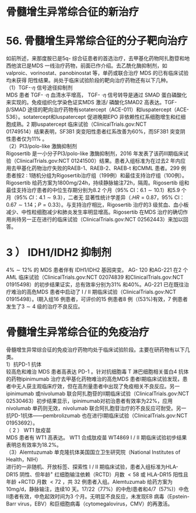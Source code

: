 # 骨髓增生异常综合征的新治疗  
# 56. 骨髓增生异常综合征的分子靶向治疗  
如前所述，来那度胺已是5q- 综合征患者的首选治疗，去甲基化药物阿扎胞苷和地西他滨已是MDS 一线治疗药物，前面已作介绍。去乙酰化酶抑制剂，如valproic、vorinostat、panobinostat  等，单药或联合治疗 MDS  的已有临床试验均未获得 阳性结果。尚处于临床试验阶段的靶向治疗药物还有以下几种。  
（1）TGF-$\cdot\eta$ 信号途径抑制剂  
MDS  患者 TGF- $\cdot\eta$  血清水平增高， TGF- $\cdot\eta$  信号转导是通过 SMAD 蛋白磷酸化来实现的。免疫组织化学染色证实MDS 激活/ 磷酸化SMAD2 高表达。TGF-β/SMAD 途径的靶向治疗药物有sotatercept（ACE-011）和luspatercept（ACE-536）。sotatercept和luspatercept 促进晚期EPO 非依赖性红系细胞增生和红细胞成熟。2 期luspatercept 临床试验（ClinicalTrials.gov:NCT  
01749514）结果表明，SF3B1 突变阳性患者红系改善为$60\%$，而SF3B1 突变阴性患者仅为$11\%$ 。  
（2）PI3/polo-like 激酶抑制剂  
Rigosertib 是一小分子PI3/polo-like 激酶抑制剂，2016 年发表了该药Ⅲ期临床试验（ClinicalTrials.gov:NCT 01241500）结果。患者入组标准为在过去2 年内应用去甲基化药物治疗失败的RAEB-1、RAEB-2、RAEB-t 和CMML 患者。299 例患者按$2\ :\ 1$随机分组为Rigosertib治疗组（199例）和最佳支持治疗组（100例）。Rigosertib 给药方案为$1800\mathrm{mg}/24\mathrm{h}$，持续静脉输注72h，隔周。Rigosertib 组和最佳支持治疗患者的中位生存期分别为8.2 个月（$95\%$ CI：$6.1\sim10.1$）和5.9 个月（$95\%\;C I$：$4.1\sim9.3$），二者无 显著性统计学差异（$.H R{=}0.87$，$95\%$ CI：$0.67\sim1.14$；$\scriptstyle P=0.33$）。与支持治疗相比，Rigosertib 治疗的3 级贫血、血小板减少、中性粒细胞减少和肺炎发生率明显增高。Rigosertib 在MDS 治疗的确切作用尚待另一正在进行的临床试验（ClinicalTrials.gov:NCT 02562443）来加以回答。  
# 3 ） IDH1/IDH2  抑制剂  
$4\%\sim12\%$  的 MDS  患者伴有 IDH1/IDH2  基因突变。 AG- 120 和AG-221 在2 个AML 临床试验（ClinicalTrials.gov:NCT 02074839 和ClinicalTrials.gov:NCT 01915498）的初步结果证实，总有效率分别为$31\%$ 和$40\%$。AG-221 已在既往治疗难治的高危MDS 患者中启动了$\mathrm{~I~}/\mathrm{~II~}$期临床试验（ClinicalTrials.gov:NCT  
01915498）。Ⅰ期入组16 例患者，可评价的15 例患者8 例（$(53\%)$有效，7 例患者发生了$3\sim4$ 级的治疗不良反应。  
#  骨髓增生异常综合征的免疫治疗  
骨髓增生异常综合征的免疫治疗药物均处于临床试验阶段。主要在研药物有以下几类。  
1）抗PD-1 抗体  
较高危和难治 MDS  患者高表达 PD-1 。针对抗细胞毒 T 淋巴细胞相关蛋白4 抗体的药物ipinimumab 治疗去甲基化药物难治的高危MDS 患者Ⅰ期临床试验发现，患者中无人获主观临床疗效，但在高剂量患者中出现了免疫相关不良反应。另一ipinimumab 或nivolumab 联合阿扎胞苷的Ⅱ期临床试验（ClinicalTrials.gov:NCT 02530463）初步结果显示，ipinimumab对初治患者有效率为$22\%$，应用nivolumab 单药则无效，nivolumab 联合阿扎胞苷治疗的不良反应可耐受。另一抗PD-1抗体——pembrolizumab 也在进行Ⅰ期临床试验（ClinicalTrials.gov:NCT 01953692）。  
（ 2 ） WT1  肽疫苗  
MDS  患者有 WT1  高表达。 WT1  合成肽疫苗 WT4869  Ⅰ /  Ⅱ 期临床试验初步结果表明总有效率为$18.2\%$。  
（3）Alemtuzumab 单克隆抗体美国国立卫生研究院（National Institutes of Health，NIH）  
进行的一非随机、开放标签、探索性$\mathrm{~I~}/\mathrm{~II~}$期临床试验，患者入组标准为HLA-DR15 阴性、但年龄$^+$ 红细胞输注依赖（RCTD）月数 $<58$  或 HLA-DR15  阳性且年龄 $+\mathrm{RCTD}$  月数 $<72$ ，共 32 例患者入组。Alemtuzumab 给药方案为$10\mathrm{mg/d}$，静脉输注，连续10 天。17/22（$77\%$）的中危Ⅰ患者和$4/7\ \ \left(57\%\right)$）中危Ⅱ患者有效，中危起效时间为3 个月。无明显不良反应，未发现EB 病毒（Epstein-Barr virus，EBV）和巨细胞病毒（cytomegalovirus，CMV）的再激活。  